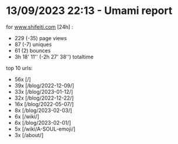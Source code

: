 # 13/09/2023 22:13 - Umami report
for www.shifeiti.com [24h] :

 - 229 (-35) page views
 - 87 (-7) uniques
 - 61 (2) bounces
 - 3h 18' 11'' (-2h 27' 38'') totaltime


top 10 urls:
 - 56x [/]
 - 39x [/blog/2022-12-09/]
 - 33x [/blog/2023-01-12/]
 - 32x [/blog/2022-12-22/]
 - 16x [/blog/2022-05-07/]
 - 8x [/blog/2023-02-03/]
 - 6x [/wiki/]
 - 6x [/blog/2023-02-01/]
 - 5x [/wiki/A-SOUL-emoji/]
 - 3x [/about/]


